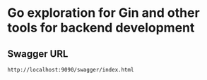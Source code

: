 # Go exploration for Gin and other tools for backend development

## Swagger URL

```url
http://localhost:9090/swagger/index.html
```
